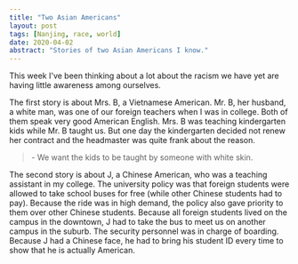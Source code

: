 ```yaml
---
title: "Two Asian Americans"
layout: post
tags: [Nanjing, race, world]
date: 2020-04-02
abstract: "Stories of two Asian Americans I know."
---
```

This week I've been thinking about a lot about the racism we have yet are having little awareness among ourselves.

The first story is about Mrs. B, a Vietnamese American. Mr. B, her husband, a white man, was one of our foreign teachers when I was in college. Both of them speak very good American English. Mrs. B was teaching kindergarten kids while Mr. B taught us. But one day the kindergarten decided not renew her contract and the headmaster was quite frank about the reason.

> \- We want the kids to be taught by someone with white skin.

The second story is about J, a Chinese American, who was a teaching assistant in my college. The university policy was that foreign students were allowed to take school buses for free (while other Chinese students had to pay). Because the ride was in high demand, the policy also gave priority to them over other Chinese students. Because all foreign students lived on the campus in the downtown, J had to take the bus to meet us on another campus in the suburb. The security personnel was in charge of boarding. Because J had a Chinese face, he had to bring his student ID every time to show that he is actually American.
